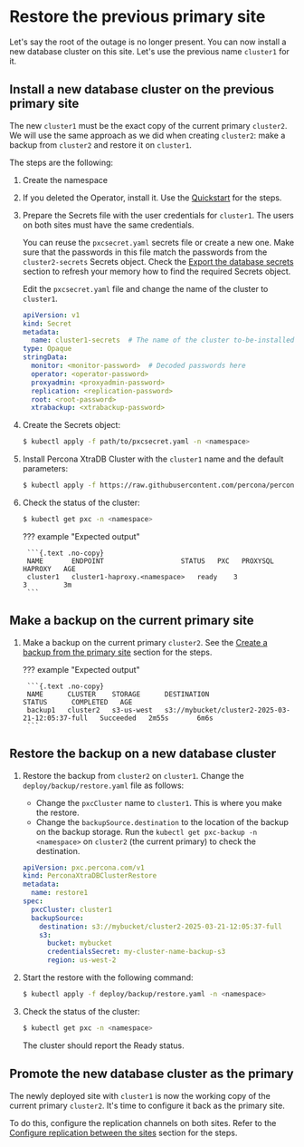 # Restore the previous primary site

Let's say the root of the outage is no longer present. You can now install a new database cluster on this site. Let's use the previous name `cluster1` for it.

## Install a new database cluster on the previous primary site

The new `cluster1` must be the exact copy of the current primary `cluster2`. We will use the same approach as we did when creating `cluster2`: make a backup from `cluster2` and restore it on `cluster1`.

The steps are the following:

1. Create the namespace 
2. If you deleted the Operator, install it. Use the [Quickstart](kubectl.md) for the steps.
3. Prepare the Secrets file with the user credentials for `cluster1`. The users on both sites must have the same credentials. 

    You can reuse the `pxcsecret.yaml` secrets file or create a new one. Make sure that the passwords in this file match the passwords from the `cluster2-secrets` Secrets object. Check the [Export the database secrets](dr-primary.md#export-the-database-secrets) section to refresh your memory how to find the required Secrets object.

    Edit the `pxcsecret.yaml` file and change the name of the cluster to `cluster1`. 

	```yaml
	apiVersion: v1
	kind: Secret
	metadata:
	  name: cluster1-secrets  # The name of the cluster to-be-installed
	type: Opaque
	stringData:
	  monitor: <monitor-password>  # Decoded passwords here
	  operator: <operator-password>
	  proxyadmin: <proxyadmin-password>
	  replication: <replication-password>
	  root: <root-password>
	  xtrabackup: <xtrabackup-password>
	```

4. Create the Secrets object:

	```{.bash data-prompt="$" }
	$ kubectl apply -f path/to/pxcsecret.yaml -n <namespace>
	```

5. Install Percona XtraDB Cluster with the `cluster1` name and the default parameters:

    ```{.bash data-prompt="$"}
    $ kubectl apply -f https://raw.githubusercontent.com/percona/percona-xtradb-cluster-operator/v{{release}}/deploy/cr.yaml -n <namespace>
    ```

6. Check the status of the cluster:

	```{.bash data-prompt="$" }
	$ kubectl get pxc -n <namespace>
	```

	??? example "Expected output"

		```{.text .no-copy}
		NAME       ENDPOINT                   STATUS   PXC   PROXYSQL   HAPROXY   AGE
		cluster1   cluster1-haproxy.<namespace>   ready    3                3         3m
		```

## Make a backup on the current primary site

1. Make a backup on the current primary `cluster2`. See the [Create a backup from the primary site](dr-primary.md#create-a-backup-from-the-primary-site) section for the steps.

    ??? example "Expected output"

        ```{.text .no-copy}
        NAME      CLUSTER    STORAGE      DESTINATION                                               STATUS      COMPLETED   AGE
        backup1   cluster2   s3-us-west   s3://mybucket/cluster2-2025-03-21-12:05:37-full   Succeeded   2m55s       6m6s
		```

## Restore the backup on a new database cluster

1. Restore the backup from `cluster2` on `cluster1`. Change the `deploy/backup/restore.yaml` file as follows:

    * Change the `pxcCluster` name to `cluster1`. This is where you make the restore.
	* Change the `backupSource.destination` to the location of the backup on the backup storage. Run the `kubectl get pxc-backup -n <namespace>` on `cluster2` (the current primary) to check the destination.

	```yaml
	apiVersion: pxc.percona.com/v1
	kind: PerconaXtraDBClusterRestore
	metadata:
	  name: restore1
	spec:
	  pxcCluster: cluster1
	  backupSource:
		destination: s3://mybucket/cluster2-2025-03-21-12:05:37-full
		s3:
		  bucket: mybucket
		  credentialsSecret: my-cluster-name-backup-s3
		  region: us-west-2
	```

2. Start the restore with the following command:

    ```{.bash data-prompt="$" }
	$ kubectl apply -f deploy/backup/restore.yaml -n <namespace>
	```

3. Check the status of the cluster:

	```{.bash data-prompt="$" }
	$ kubectl get pxc -n <namespace>
	```

    The cluster should report the Ready status.

## Promote the new database cluster as the primary 

The newly deployed site with `cluster1` is now the working copy of the current primary `cluster2`. It's time to configure it back as the primary site.

To do this, configure the replication channels on both sites. Refer to the [Configure replication between the sites](dr-replication.md) section for the steps.

